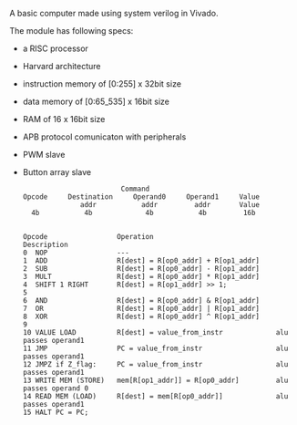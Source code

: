 A basic computer made using system verilog in Vivado.

The module has following specs:
* a RISC processor
* Harvard architecture
* instruction memory of [0:255] x 32bit size
* data memory of [0:65_535] x 16bit size
* RAM of 16 x 16bit size
* APB protocol comunicaton with peripherals
* PWM slave
* Button array slave


                              Command 
      Opcode     Destination     Operand0     Operand1     Value 
                    addr           addr         addr       Value 
        4b           4b             4b           4b         16b

  
      Opcode                 Operation                              Description
      0  NOP                 ---  
      1  ADD                 R[dest] = R[op0_addr] + R[op1_addr]  
      2  SUB                 R[dest] = R[op0_addr] - R[op1_addr]  
      3  MULT                R[dest] = R[op0_addr] * R[op1_addr]  
      4  SHIFT 1 RIGHT       R[dest] = R[op1_addr] >> 1;  
      5    
      6  AND                 R[dest] = R[op0_addr] & R[op1_addr]  
      7  OR                  R[dest] = R[op0_addr] | R[op1_addr]  
      8  XOR                 R[dest] = R[op0_addr] ^ R[op1_addr]  
      9    
      10 VALUE LOAD          R[dest] = value_from_instr             alu passes operand1 
      11 JMP                 PC = value_from_instr                  alu passes operand1 
      12 JMPZ if Z_flag:     PC = value_from_instr                  alu passes operand1 
      13 WRITE MEM (STORE)   mem[R[op1_addr]] = R[op0_addr]         alu passes operand 0 
      14 READ MEM (LOAD)     R[dest] = mem[R[op0_addr]]             alu passes operand1 
      15 HALT PC = PC; 
